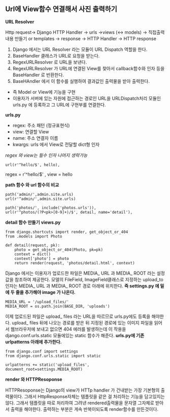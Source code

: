 ## Url에 View함수 연결해서 사진 출력하기

**URL Resolver**

Http request-> Django HTTP Handler -> urls ->views (<-> models) -> 직접출력 내용 만들기 or templates -> response -> HTTP Handler -> HTTP response

1. Django 에서는 URL Resolver 라는 모듈이 URL Dispatch 역할을 한다.
2. BaseHandler 클래스가 URL로 요청을 받는다.
3. RegexURLResolver 로 URL을 보낸다.
4. RegexURLResolver 가 URL에 연결된 View를 찾아서 callback함수와 인자 등을 BaseHandler 로 반환한다.
5. BaseHAndler 에서 이 함수를 실행하여 결과값인 출력물을 받아 출력한다.

- 즉 Model or View에 기능을 구현
- 이용자가 서버에 있는 자원에 접근하는 경로인 URL을 URLDispatch처리 모듈인 urls.py 에 등록하고 그 URL에 구현부를 연결한다.

**urls.py** 

- regex: 주소 패턴 (정규표현식)
- view: 연결할 View
- name: 주소 연결자 이름
- kwargs: urls 에서 View로 전달할 dict형 인자

*regex 와 view는 필수 인자 나머지 생략가능*

``` 
url(r'^hello/$', hello),
```
regex = r'^hello/$' , view = hello

**path 함수 와 url 함수의 비교**

```
path('admin/',admin.site.urls)
url(r'^admin/',admin.site.urls)

path('photos/', include('photos.urls')),
url(r'^photos/(?P<pk>[0-9]+)/$', detail, name='detail'),
```
**detail 함수 만들기 views.py**

```
from django.shortcuts import render, get_object_or_404
from .models import Photo

def detail(request, pk):
    photo = get_object_or_404(Photo, pk=pk)
    context = dict()
    context['photo'] = photo
    return render(request, 'photos/detail.html', context)
```

Django 에서는 이용자가 업로드한 파일은 MEDIA_ URL 과 MEDIA_ ROOT 라는 설정값을 참조하여 제공한다. 모델의 FileField, ImageField클래스로 지정하는 upload_to 인자는 MEDIA_ URL 과 MEDIA_ ROOT 경로 아래에 위치한다. **즉 settings.py 에 밑에 두 줄을 추가해야 image 가 나온다.**

```
MEDIA_URL = '/upload_files/'
MEDIA_ROOT = os.path.join(BASE_DIR, 'uploads')
```
이제 업로드된 파일은 upload_ files 라는 URL을 따르므로 urls.py에도 등록을 해야한다. upload_ files 뒤에 나오는 경로를 받은 뒤 지정된 경로에 있는 이미지 파일을 읽어서 웹브라우저에 보내고 없으면 404 에러를 발생하는데 이 작용을 django.conf.urls.static 모듈에있는 static 함수가 해준다. **urls.py에 기존 urlpatterns 아래에 추가한다.**

```
from django.conf import settings
from django.conf.urls.static import static

urlpatterns += static('upload_files', document_root=settings.MEDIA_ROOT)
```

**render 와 HTTPResoponse**

HTTPResoponse는 Django의 view가 HTTp handler 가 건내받는 가장 기본형의 출력물이다. 그래서 HttpResponse자체는 템플릿을 같은 걸 처리하는 기능을 담고있지는 않다. 그래서 템플릿을 따로 처리하여 그려낸 rendered출력물을 문자열 그자체로 받아서 출력을 해야한다. 출력하는 부분은 게속 반복이되도록 render함수를 만든것이다.       


























